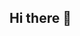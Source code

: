 ## Hi there 👋

<!--
**Jaguar023-dev/Jaguar023-dev** is a ✨ _special_ ✨ repository because its `README.md` (this file) appears on your GitHub profile.

Here are some ideas to get you started:

- 🔭 I’m currently working on ... deploying a bot
- 🌱 I’m currently learning ... coding 
- 👯 I’m looking to collaborate on ... establishing a successful bot
- 🤔 I’m looking for help with ...
- 💬 Ask me about ...
- 📫 How to reach me: ...
- 😄 Pronouns: ...
- ⚡ Fun fact: ...
-->
